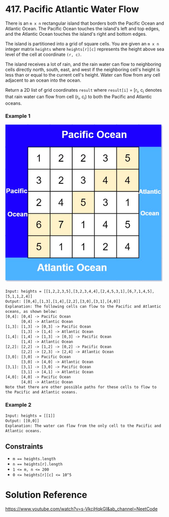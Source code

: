 # 417. Pacific Atlantic Water Flow

There is an `m x n` rectangular island that borders both the Pacific Ocean and 
Atlantic Ocean. The Pacific Ocean touches the island's left and top edges, and 
the Atlantic Ocean touches the island's right and bottom edges.

The island is partitioned into a grid of square cells. You are given an `m x n` integer
matrix `heights` where `heights[r][c]` represents the height above sea level of the cell at
coordinate `(r, c)`.

The island receives a lot of rain, and the rain water can flow to neighboring cells directly
north, south, east, and west if the neighboring cell's height is less than or equal to the 
current cell's height. Water can flow from any cell adjacent to an ocean into the ocean.

Return a 2D list of grid coordinates `result` where `result[i]` = [r<sub>i</sub>, c<sub>i</sub>
denotes that rain water can flow from cell (r<sub>i</sub>, c<sub>i</sub>)
to both the Pacific and Atlantic oceans.

### Example 1
![Example1.png](Example1.png)
```
Input: heights = [[1,2,2,3,5],[3,2,3,4,4],[2,4,5,3,1],[6,7,1,4,5],[5,1,1,2,4]]
Output: [[0,4],[1,3],[1,4],[2,2],[3,0],[3,1],[4,0]]
Explanation: The following cells can flow to the Pacific and Atlantic oceans, as shown below:
[0,4]: [0,4] -> Pacific Ocean 
       [0,4] -> Atlantic Ocean
[1,3]: [1,3] -> [0,3] -> Pacific Ocean 
       [1,3] -> [1,4] -> Atlantic Ocean
[1,4]: [1,4] -> [1,3] -> [0,3] -> Pacific Ocean 
       [1,4] -> Atlantic Ocean
[2,2]: [2,2] -> [1,2] -> [0,2] -> Pacific Ocean 
       [2,2] -> [2,3] -> [2,4] -> Atlantic Ocean
[3,0]: [3,0] -> Pacific Ocean 
       [3,0] -> [4,0] -> Atlantic Ocean
[3,1]: [3,1] -> [3,0] -> Pacific Ocean 
       [3,1] -> [4,1] -> Atlantic Ocean
[4,0]: [4,0] -> Pacific Ocean 
       [4,0] -> Atlantic Ocean
Note that there are other possible paths for these cells to flow to the Pacific and Atlantic oceans.
```

### Example 2
```
Input: heights = [[1]]
Output: [[0,0]]
Explanation: The water can flow from the only cell to the Pacific and Atlantic oceans.
```

## Constraints 
* `m == heights.length`
* `n == heights[r].length`
* `1 <= m, n <= 200`
* `0 <= heights[r][c] <= 10^5`

# Solution Reference 
https://www.youtube.com/watch?v=s-VkcjHqkGI&ab_channel=NeetCode
